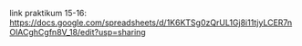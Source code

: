 link praktikum 15-16:
https://docs.google.com/spreadsheets/d/1K6KTSg0zQrUL1Gj8i11tjyLCER7nOlACghCgfn8V_18/edit?usp=sharing